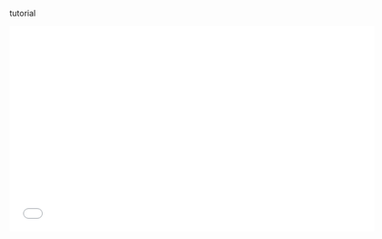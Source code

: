 tutorial

<iframe src="tutorial.mp4" width="640" height="360" frameborder="0" allow="autoplay; fullscreen" allowfullscreen></iframe>
